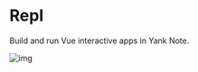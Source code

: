 # Repl

Build and run Vue interactive apps in Yank Note.

![img](https://registry.yank-note.com/cdn/@yank-note/extension-repl/1.0.1/0dfa2071-5651-4d43-a4a8-f3c031dba6fe.png)
